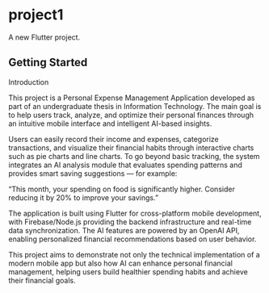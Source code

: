 # project1

A new Flutter project.

## Getting Started

Introduction

This project is a Personal Expense Management Application developed as part of an undergraduate thesis in Information Technology. The main goal is to help users track, analyze, and optimize their personal finances through an intuitive mobile interface and intelligent AI-based insights.

Users can easily record their income and expenses, categorize transactions, and visualize their financial habits through interactive charts such as pie charts and line charts. To go beyond basic tracking, the system integrates an AI analysis module that evaluates spending patterns and provides smart saving suggestions — for example:

“This month, your spending on food is significantly higher. Consider reducing it by 20% to improve your savings.”

The application is built using Flutter for cross-platform mobile development, with Firebase/Node.js providing the backend infrastructure and real-time data synchronization. The AI features are powered by an OpenAI API, enabling personalized financial recommendations based on user behavior.

This project aims to demonstrate not only the technical implementation of a modern mobile app but also how AI can enhance personal financial management, helping users build healthier spending habits and achieve their financial goals.
